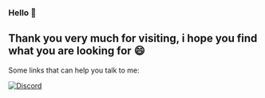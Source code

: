 ### Hello 👋


## Thank you very much for visiting, i hope you find what you are looking for 😄

Some links that can help you talk to me:

[![Discord](https://img.shields.io/discord/463752820026376202.svg?label=&logo=discord&logoColor=ffffff&color=7389D8&labelColor=6A7EC2)](https://discord.gg/MJXqZTD)
